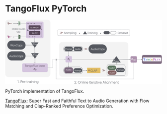 # TangoFlux PyTorch

<p align="center">
  <img src="TangoFlux.png" alt="TangoFlux" style="display:block; margin:auto; width:800px;" />
</p>

PyTorch implementation of TangoFlux.

[TangoFlux](https://arxiv.org/abs/2412.21037): Super Fast and Faithful Text to Audio Generation with Flow Matching and Clap-Ranked Preference Optimization.
